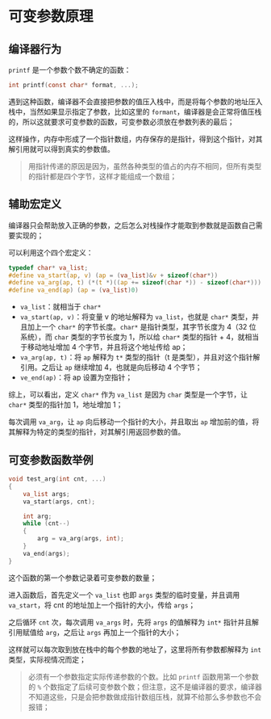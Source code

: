 # 可变参数原理

## 编译器行为

`printf` 是一个参数个数不确定的函数：

````c
int printf(const char* format, ...);
````

遇到这种函数，编译器不会直接把参数的值压入栈中，而是将每个参数的地址压入栈中，当然如果显示指定了参数，比如这里的 `formant`，编译器是会正常将值压栈的，所以这就要求可变参数的函数，可变参数必须放在参数列表的最后；

这样操作，内存中形成了一个指针数组，内存保存的是指针，得到这个指针，对其解引用就可以得到真实的参数值。

> 用指针传递的原因是因为，虽然各种类型的值占的内存不相同，但所有类型的指针都是四个字节，这样才能组成一个数组；


## 辅助宏定义

编译器只会帮助放入正确的参数，之后怎么对栈操作才能取到参数就是函数自己需要实现的；

可以利用这个四个宏定义：

````c
typedef char* va_list;
#define va_start(ap, v) (ap = (va_list)&v + sizeof(char*))
#define va_arg(ap, t) (*(t *)((ap += sizeof(char *)) - sizeof(char*)))
#define va_end(ap) (ap = (va_list)0)
````

- `va_list`：就相当于 `char*`
- `va_start(ap, v)`：将变量 v 的地址解释为 `va_list`，也就是 `char*` 类型，并且加上一个 `char*` 的字节长度。`char*` 是指针类型，其字节长度为 4（32 位系统），而 `char` 类型的字节长度为 1，所以给 `char*` 类型的指针 + 4，就相当于移动地址增加 4 个字节，并且将这个地址传给 ap；
- `va_arg(ap, t)`：将 `ap` 解释为 `t*` 类型的指针（t 是类型），并且对这个指针解引用。之后让 `ap` 继续增加 4，也就是向后移动 4 个字节；
- `ve_end(ap)`：将 ap 设置为空指针；

综上，可以看出，定义 `char*` 作为 `va_list` 是因为 `char` 类型是一个字节，让 `char*` 类型的指针加 1，地址增加 1；

每次调用 `va_arg`，让 `ap` 向后移动一个指针的大小，并且取出 `ap` 增加前的值，将其解释为特定的类型的指针，对其解引用返回参数的值。


## 可变参数函数举例

````c
void test_arg(int cnt, ...)
{
    va_list args;
    va_start(args, cnt);

    int arg;
    while (cnt--)
    {
        arg = va_arg(args, int);
    }
    va_end(args);
}
````

这个函数的第一个参数记录着可变参数的数量；

进入函数后，首先定义一个 `va_list` 也即 `args` 类型的临时变量，并且调用 `va_start`，将 cnt 的地址加上一个指针的大小，传给 `args`；

之后循环 `cnt` 次，每次调用 `va_args` 时，先将 `args` 的值解释为 `int*` 指针并且解引用赋值给 `arg`，之后让 `args` 再加上一个指针的大小；

这样就可以每次取到放在栈中的每个参数的地址了，这里将所有参数都解释为 `int` 类型，实际视情况而定；

> 必须有一个参数指定实际传递参数的个数。比如 `printf` 函数用第一个参数的 `%` 个数指定了后续可变参数个数；但注意，这不是编译器的要求，编译器不知道这些，只是会把参数做成指针数组压栈，就算不给那么多参数也不会报错；

